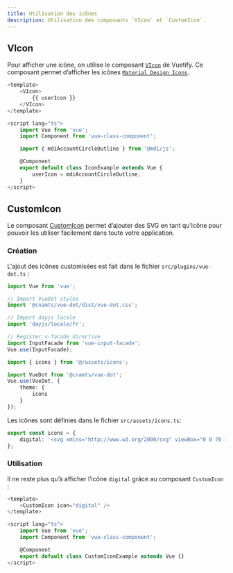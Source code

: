 ```yaml
---
title: Utilisation des icônes
description: Utilisation des composants `VIcon` et `CustomIcon`.
---
```


## VIcon

Pour afficher une icône, on utilise le composant [`VIcon`](https://vuetifyjs.com/en/components/icons/) de Vuetify. Ce composant permet d’afficher les icônes [`Material Design Icons`](https://materialdesignicons.com).

```ts
<template>
	<VIcon>
		{{ userIcon }}
	</VIcon>
</template>

<script lang="ts">
	import Vue from 'vue';
	import Component from 'vue-class-component';

	import { mdiAccountCircleOutline } from '@mdi/js';

	@Component
	export default class IconExample extends Vue {
		userIcon = mdiAccountCircleOutline;
	}
</script>
```

## CustomIcon

Le composant [CustomIcon](/composants-techniques/custom-icon) permet d’ajouter des SVG en tant qu’icône pour pouvoir les utiliser facilement dans toute votre application.

### Création

L'ajout des icônes customisées est fait dans le fichier `src/plugins/vue-dot.ts` :

```ts
import Vue from 'vue';

// Import VueDot styles
import '@cnamts/vue-dot/dist/vue-dot.css';

// Import dayjs locale
import 'dayjs/locale/fr';

// Register v-facade directive
import InputFacade from 'vue-input-facade';
Vue.use(InputFacade);

import { icons } from '@/assets/icons';

import VueDot from '@cnamts/vue-dot';
Vue.use(VueDot, {
	theme: {
		icons
	}
});
```

Les icônes sont définies dans le fichier `src/assets/icons.ts`: 

```ts
export const icons = {
	digital: '<svg xmlns="http://www.w3.org/2000/svg" viewBox="0 0 70 70" focusable="false"><path d="M69 35c0 18.8-15.4 34-34.5 34C15.5 69 0 53.8 0 35S15.4 1 34.5 1C53.5 1 69 16.2 69 35" fill="currentColor"/><path d="M23.6 19.3l6.8 3.9v-7.8l-6.8 3.9zm8.6 7v18.5l7.7-4.5v-9.6l-7.7-4.5zm-9.5 25l8.6 4.8 18-10.3V25l-17.1-9.7v8.8l9 5.2c.3.2.5.4.5.8v10.6c0 .4-.2.6-.5.8L31.7 47c-.2.2-.6.2-.8 0a.9.9 0 01-.5-.7V25.2l-7.7-4.4v30.4zm8.6 6.7l-.4-.1-9.5-5.4a.9.9 0 01-.4-.8V19.3c0-.3.2-.6.4-.8l9.5-5.4.4-.1h.3l.1.1L50.6 24c.2.1.4.4.4.7v21.7c0 .3-.2.6-.4.7L31.7 58l-.4.1z" fill="#fff"/></svg>'
};
```

### Utilisation

Il ne reste plus qu’à afficher l’icône `digital` grâce au composant `CustomIcon` :

```ts
<template>
	<CustomIcon icon="digital" />
</template>

<script lang="ts">
	import Vue from 'vue';
	import Component from 'vue-class-component';

	@Component
	export default class CustomIconExample extends Vue {}
</script>
```
